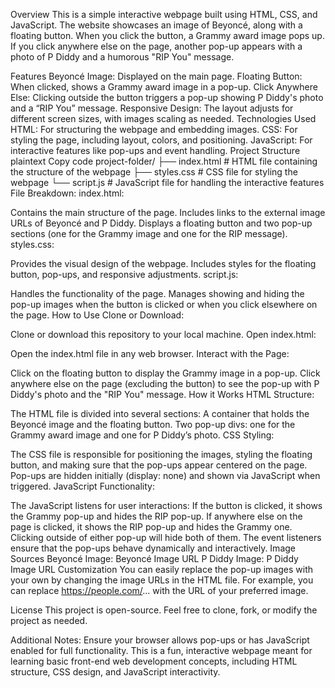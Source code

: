 Overview
This is a simple interactive webpage built using HTML, CSS, and JavaScript. The website showcases an image of Beyoncé, along with a floating button. When you click the button, a Grammy award image pops up. If you click anywhere else on the page, another pop-up appears with a photo of P Diddy and a humorous "RIP You" message.

Features
Beyoncé Image: Displayed on the main page.
Floating Button: When clicked, shows a Grammy award image in a pop-up.
Click Anywhere Else: Clicking outside the button triggers a pop-up showing P Diddy's photo and a “RIP You” message.
Responsive Design: The layout adjusts for different screen sizes, with images scaling as needed.
Technologies Used
HTML: For structuring the webpage and embedding images.
CSS: For styling the page, including layout, colors, and positioning.
JavaScript: For interactive features like pop-ups and event handling.
Project Structure
plaintext
Copy code
project-folder/
├── index.html        # HTML file containing the structure of the webpage
├── styles.css        # CSS file for styling the webpage
└── script.js         # JavaScript file for handling the interactive features
File Breakdown:
index.html:

Contains the main structure of the page.
Includes links to the external image URLs of Beyoncé and P Diddy.
Displays a floating button and two pop-up sections (one for the Grammy image and one for the RIP message).
styles.css:

Provides the visual design of the webpage.
Includes styles for the floating button, pop-ups, and responsive adjustments.
script.js:

Handles the functionality of the page.
Manages showing and hiding the pop-up images when the button is clicked or when you click elsewhere on the page.
How to Use
Clone or Download:

Clone or download this repository to your local machine.
Open index.html:

Open the index.html file in any web browser.
Interact with the Page:

Click on the floating button to display the Grammy image in a pop-up.
Click anywhere else on the page (excluding the button) to see the pop-up with P Diddy's photo and the "RIP You" message.
How it Works
HTML Structure:

The HTML file is divided into several sections:
A container that holds the Beyoncé image and the floating button.
Two pop-up divs: one for the Grammy award image and one for P Diddy’s photo.
CSS Styling:

The CSS file is responsible for positioning the images, styling the floating button, and making sure that the pop-ups appear centered on the page.
Pop-ups are hidden initially (display: none) and shown via JavaScript when triggered.
JavaScript Functionality:

The JavaScript listens for user interactions:
If the button is clicked, it shows the Grammy pop-up and hides the RIP pop-up.
If anywhere else on the page is clicked, it shows the RIP pop-up and hides the Grammy one.
Clicking outside of either pop-up will hide both of them.
The event listeners ensure that the pop-ups behave dynamically and interactively.
Image Sources
Beyoncé Image: Beyoncé Image URL
P Diddy Image: P Diddy Image URL
Customization
You can easily replace the pop-up images with your own by changing the image URLs in the HTML file. For example, you can replace https://people.com/... with the URL of your preferred image.

License
This project is open-source. Feel free to clone, fork, or modify the project as needed.

Additional Notes:
Ensure your browser allows pop-ups or has JavaScript enabled for full functionality.
This is a fun, interactive webpage meant for learning basic front-end web development concepts, including HTML structure, CSS design, and JavaScript interactivity.
